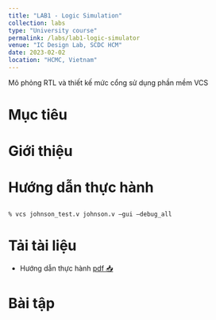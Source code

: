 ```yaml
---
title: "LAB1 - Logic Simulation"
collection: labs
type: "University course"
permalink: /labs/lab1-logic-simulator
venue: "IC Design Lab, SCDC HCM"
date: 2023-02-02
location: "HCMC, Vietnam"
---
```


Mô phỏng RTL và thiết kế mức cổng sử dụng phần mềm VCS

Mục tiêu
======

Giới thiệu
======

Hướng dẫn thực hành
======
## 
```
% vcs johnson_test.v johnson.v –gui –debug_all
```

Tải tài liệu
======
* Hướng dẫn thực hành  [pdf 📥](https://link.uit.edu.vn/ic101-lab1)

Bài tập
======
